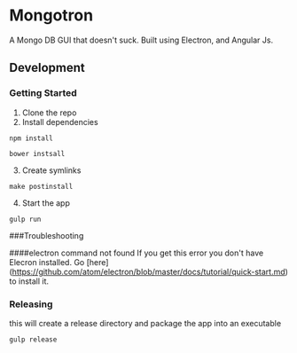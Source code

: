 # Mongotron
A Mongo DB GUI that doesn't suck. Built using Electron, and Angular Js.

## Development

### Getting Started

1. Clone the repo
2. Install dependencies
```shell
npm install
```
```shell
bower instsall
```
3. Create symlinks
```shell
make postinstall
```
4. Start the app
```shell
gulp run
```

###Troubleshooting

####electron command not found
If you get this error you don't have Elecron installed. Go [here] (https://github.com/atom/electron/blob/master/docs/tutorial/quick-start.md) to install it.

### Releasing
this will create a release directory and package the app into an executable
```shell
gulp release
```
